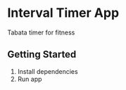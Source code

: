 # Interval Timer App

Tabata timer for fitness

## Getting Started

1. Install dependencies
2. Run app
